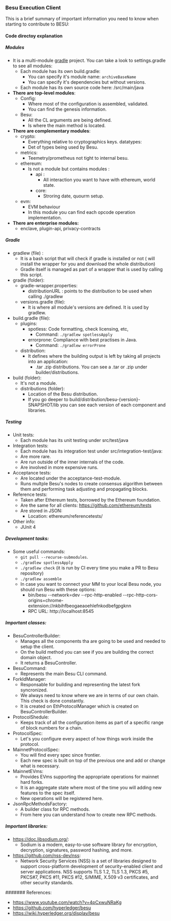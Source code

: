 ### Besu Execution Client
This is a brief summary of important information you need to know when starting to contribute to BESU:
#### Code directoy explanation

##### Modules
+  It is a multi-module [gradle](https://gradle.org/) project. You can take a look to settings.gradle to see all modules:
    + Each module has its own build.gradle:
		+ You can specify it's module name: `archiveBaseName`
		+ You can specify it's dependencies but without versions.
	+ Each module has its own source code here: /src/main/java
+ **There are top-level modules**:
	+ Config:
		+ Where most of the configuration is assembled, validated.
		+ You can find the genesis information.
	+ Besu:
		+ All the CL arguments are being defined.
		+ Is where the main method is located.
+ **There are complementary modules**:
	+ crypto:
		+ Everything relative to cryptographics keys.
		datatypes:
		+ Det of types being used by Besu.
	+ metrics:
		+ Teemetry/prometheus not tight to internal besu.
	+ ethereum:
		+ Is not a module but contains modules :
			+ api :
				+ All interaction you want to have with ethereum, world state.
			+ core: 
				+ Stroring date, quourm setup.
	+ evm:
		+ EVM behaviour
		+ In this module you can find each opcode operation implementation.
+ **There are enterprise modules:** 
	+ enclave, plugin-api, privacy-contracts

##### Gradle
+ gradlew (file) :
	+ It is a bash script that will check if gradle is installed or not ( will install the wrapper for you and download the whole distribution)
	+ Gradle itself is managed as part of a wrapper that is used by calling this script.
+ gradle (folder):
	+ gradle-wrapper.properties:
		+ distributionURL : points to the distribution to be used when calling ./gradlew
	+ versions.gradle (file):
		+ It is where all module's versions are defined. It is used by gradlew.
+ build.gradle (file):
	+ plugins:
		+ spotless: Code formatting, check licensing, etc,
			+ Command:  `./gradlew spotlessApply`
		+ errorprone:  Compliance with best practises in Java.
			+ Command:  `./gradlew errorProne`
	+ distribution:
		+ It defines where the building output is left by taking all projects into an application:
			+ .tar .zip distributions. You can see a .tar or .zip under builder/distributions.
+ build (folder):
	+ It's not a module.
	+ distributions (folder):
		+ Location of the Besu distribution.
		+ If you go deeper to build/distribution/besu-{version}-SNAPSHOT/lib you can see each version of each component and libraries.

##### Testing
+ Unit tests:
	+ Each module has its unit testing under src/test/java
+ Integration tests:
	+ Each module has its integration test under src/integration-test/java:
	+ Are more rare.
	+ Are run outside of the inner internals of the code.
	+ Are involved in more expensive runs.
+ Acceptance tests:
	+ Are located under the acceptance-test-module.
	+ Runs multple Besu's nodes to create consensus algorithm between them and performing task adjusting and propagating blocks.
+ Reference tests:
	+ Taken after Ethereum tests, borrowed by the Ethereum foundation.
	+ Are the same for all clients: https://github.com/ethereum/tests
	+ Are stored in JSON:
		+ Location: ethereum/referencetests/
+ Other info:
	+ JUnit 4


#####  Development tasks:
+ Some useful commands:
	+ `git pull --recurse-submodules`.
	+ `./gradlew spotlessApply`
	+ `./gradlew check` (it is run by CI every time you make a PR to Besu repository)
	+  `./gradlew assemble`
	+  In case you want to connect your MM to your local Besu node, you should run Besu with these options:
		+ bin/besu --network=dev --rpc-http-enabled --rpc-http-cors-origins=chrome-extension://nkbihfbeogaeaoehlefnkodbefgpgknn
		+ RPC URL: http://localhost:8545


#####  Important classes:
+ BesuControllerBuilder:
	+ Manages all the components tha are going to be used and needed to setup the client.
	+ On the build method you can see if you are building the correct domain object.
	+ It returns a BesuController.
+ BesuCommand:
	+ Represents the main Besu CLI command.
+ ForkIdManager:
	+ Responsable for building and representing the latest fork syncronized.
	+ We always need to know where we are in terms of our own chain. This check is done constantly.
	+ It is created on EthProtocolManager which is created on BesuControllerBuilder. 
+ ProtocolShedule:
	+ Keeps track of all the configuration items as part of a specific range of block numbers for a chain.
+ ProtocolSpec:
	+ Let's you configure every aspect of how things work inside the protocol.
+ MainnetProtocolSpec:
	+ You will find every spec since frontier.
	+ Each new spec is built on top of the previous one and add or change what is necessary.
+ MainnetEVms:
	+ Provides EVms supporting the appropriate operations for mainnet hard forks.
	+ It is an aggregate state where most of the time you will adding new features to the spec itself.
	+ New operations will be registered here.
+ JsonRpcMethodsFactory:
	+ A builder class for RPC methods.
	+ From here you can understand how to create new RPC methods.


##### Important libraries:
+ https://doc.libsodium.org/:
	+ Sodium is a modern, easy-to-use software library for encryption, decryption, signatures, password hashing, and more.
+ https://github.com/nss-dev/nss:
	+ Network Security Services (NSS) is a set of libraries designed to support cross-platform development of security-enabled client and server applications. NSS supports TLS 1.2, TLS 1.3, PKCS #5, PKCS#7, PKCS #11, PKCS #12, S/MIME, X.509 v3 certificates, and other security standards.

####### References:
+ https://www.youtube.com/watch?v=4pCxwuNRaKg
+ https://github.com/hyperledger/besu
+ https://wiki.hyperledger.org/display/besu